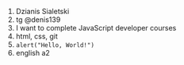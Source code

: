 1. Dzianis Sialetski
2. tg @denis139
3. I want to complete JavaScript developer courses
4. html, css, git
5. `alert("Hello, World!")`
6. english a2